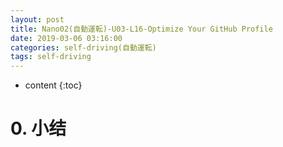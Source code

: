 ```yaml
---
layout: post
title: Nano02(自動運転)-U03-L16-Optimize Your GitHub Profile
date: 2019-03-06 03:16:00
categories: self-driving(自動運転)
tags: self-driving
---
```

* content
{:toc}

# 0. 小结